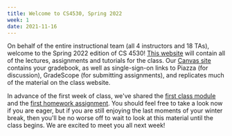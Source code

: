 ```yaml
---
title: Welcome to CS4530, Spring 2022
week: 1
date: 2021-11-16
---
```


On behalf of the entire instructional team (all 4 instructors and 18 TAs), welcome to the Spring 2022 edition of CS 4530! [This website](https://neu-se.github.io/CS4530-Spring-2022/) will contain all of the lectures, assignments and tutorials for the class. Our [Canvas site](https://northeastern.instructure.com/courses/99531) contains your gradebook, as well as single-sign-on links to Piazza (for discussion), GradeScope (for submitting assignments), and replicates much of the material on the class website.

In advance of the first week of class, we've shared the [first class module](https://neu-se.github.io/CS4530-Spring-2022/modules/week1-overview-design-principles) and the [first homework assignment](https://neu-se.github.io/CS4530-Spring-2022/assignments/hw1). You should feel free to take a look now if you are eager, but if you are still enjoying the last moments of your winter break, then you'll be no worse off to wait to look at this material until the class begins. We are excited to meet you all next week!